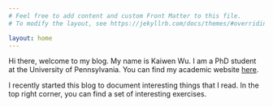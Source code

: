 ```yaml
---
# Feel free to add content and custom Front Matter to this file.
# To modify the layout, see https://jekyllrb.com/docs/themes/#overriding-theme-defaults

layout: home 
---
```


Hi there, welcome to my blog.
My name is Kaiwen Wu.
I am a PhD student at the University of Pennsylvania.
You can find my academic website [here](https://www.seas.upenn.edu/~kaiwenwu/).

I recently started this blog to document interesting things that I read.
In the top right corner, you can find a set of interesting exercises.
<!-- {% for blog in site.blogs %}
  <h3>
    <a href="{{ blog.url }}">
      {{ blog.title }}
    </a>
  </h3>
{% endfor %} -->
